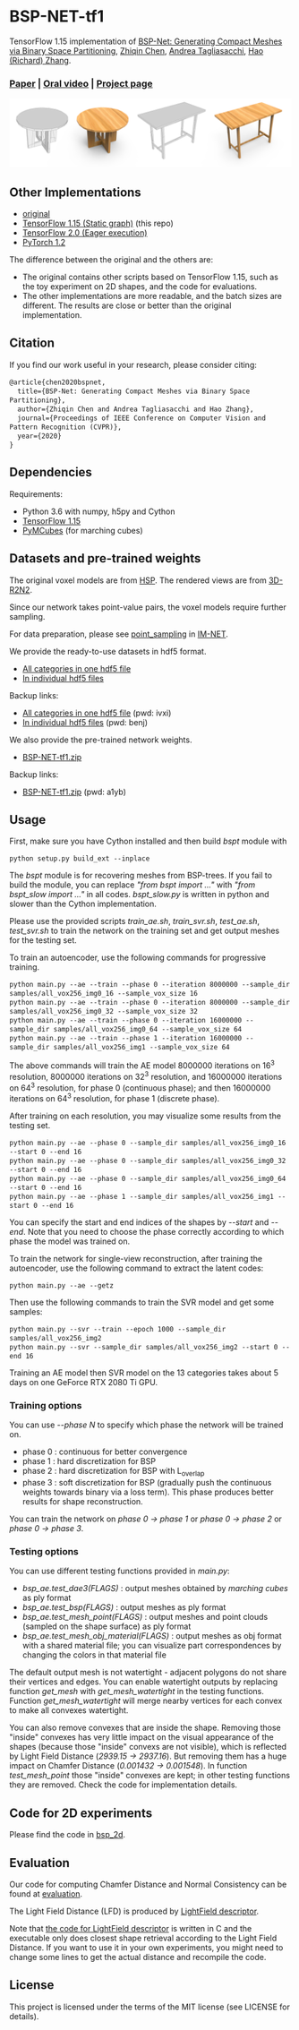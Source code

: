 # BSP-NET-tf1
TensorFlow 1.15 implementation of [BSP-Net: Generating Compact Meshes via Binary Space Partitioning](https://arxiv.org/abs/1911.06971), [Zhiqin Chen](https://www.sfu.ca/~zhiqinc/), [Andrea Tagliasacchi](https://gfx.uvic.ca/people/ataiya/), [Hao (Richard) Zhang](https://www.cs.sfu.ca/~haoz/).

### [Paper](https://arxiv.org/abs/1911.06971)  |   [Oral video](https://youtu.be/9-ixexpjN-8)  |   [Project page](https://bsp-net.github.io)

<img src='img/teaser.png' />

## Other Implementations

- [original](https://github.com/czq142857/BSP-NET-original)
- [TensorFlow 1.15 (Static graph)](https://github.com/czq142857/BSP-NET-tf1) (this repo)
- [TensorFlow 2.0 (Eager execution)](https://github.com/czq142857/BSP-NET-tf2)
- [PyTorch 1.2](https://github.com/czq142857/BSP-NET-pytorch)

The difference between the original and the others are:

- The original contains other scripts based on TensorFlow 1.15, such as the toy experiment on 2D shapes, and the code for evaluations.
- The other implementations are more readable, and the batch sizes are different. The results are close or better than the original implementation.

## Citation
If you find our work useful in your research, please consider citing:

	@article{chen2020bspnet,
	  title={BSP-Net: Generating Compact Meshes via Binary Space Partitioning},
	  author={Zhiqin Chen and Andrea Tagliasacchi and Hao Zhang},
	  journal={Proceedings of IEEE Conference on Computer Vision and Pattern Recognition (CVPR)},
	  year={2020}
	}


## Dependencies
Requirements:
- Python 3.6 with numpy, h5py and Cython
- [TensorFlow 1.15](https://www.tensorflow.org/install)
- [PyMCubes](https://github.com/pmneila/PyMCubes) (for marching cubes)


## Datasets and pre-trained weights
The original voxel models are from [HSP](https://github.com/chaene/hsp). The rendered views are from [3D-R2N2](https://github.com/chrischoy/3D-R2N2).

Since our network takes point-value pairs, the voxel models require further sampling.

For data preparation, please see [point_sampling](https://github.com/czq142857/IM-NET/tree/master/point_sampling) in [IM-NET](https://github.com/czq142857/IM-NET).


We provide the ready-to-use datasets in hdf5 format.

- [All categories in one hdf5 file](https://drive.google.com/open?id=19ZRGnDP0-gus7aaEm2hTaLsXRg_5VKFH)
- [In individual hdf5 files](https://drive.google.com/open?id=1V2UpXoITil8ugjniBkNSgyWqv6bDiGM-)

Backup links:

- [All categories in one hdf5 file](https://pan.baidu.com/s/1s-mHjq7YYcPQ099t2IHHZA) (pwd: ivxi)
- [In individual hdf5 files](https://pan.baidu.com/s/1JCS3qxGgJ9SXnbwG_iYw_Q) (pwd: benj)

We also provide the pre-trained network weights.

- [BSP-NET-tf1.zip](https://drive.google.com/open?id=16XXxR0_mONNFpvGzRQjLLmZhYruYMhK1)

Backup links:

- [BSP-NET-tf1.zip](https://pan.baidu.com/s/15_-6xi_r_1MIzfHsvC2pxw) (pwd: a1yb)



## Usage

First, make sure you have Cython installed and then build *bspt* module with
```
python setup.py build_ext --inplace
```
The *bspt* module is for recovering meshes from BSP-trees.
If you fail to build the module, you can replace *"from bspt import ..."* with *"from bspt_slow import ..."* in all codes.
*bspt_slow.py* is written in python and slower than the Cython implementation.


Please use the provided scripts *train_ae.sh*, *train_svr.sh*, *test_ae.sh*, *test_svr.sh* to train the network on the training set and get output meshes for the testing set.

To train an autoencoder, use the following commands for progressive training. 
```
python main.py --ae --train --phase 0 --iteration 8000000 --sample_dir samples/all_vox256_img0_16 --sample_vox_size 16
python main.py --ae --train --phase 0 --iteration 8000000 --sample_dir samples/all_vox256_img0_32 --sample_vox_size 32
python main.py --ae --train --phase 0 --iteration 16000000 --sample_dir samples/all_vox256_img0_64 --sample_vox_size 64
python main.py --ae --train --phase 1 --iteration 16000000 --sample_dir samples/all_vox256_img1 --sample_vox_size 64
```
The above commands will train the AE model 8000000 iterations on 16<sup>3</sup> resolution, 8000000 iterations on 32<sup>3</sup> resolution, and 16000000 iterations on 64<sup>3</sup> resolution, for phase 0 (continuous phase); and then 16000000 iterations on 64<sup>3</sup> resolution, for phase 1 (discrete phase).

After training on each resolution, you may visualize some results from the testing set.
```
python main.py --ae --phase 0 --sample_dir samples/all_vox256_img0_16 --start 0 --end 16
python main.py --ae --phase 0 --sample_dir samples/all_vox256_img0_32 --start 0 --end 16
python main.py --ae --phase 0 --sample_dir samples/all_vox256_img0_64 --start 0 --end 16
python main.py --ae --phase 1 --sample_dir samples/all_vox256_img1 --start 0 --end 16
```
You can specify the start and end indices of the shapes by *--start* and *--end*. Note that you need to choose the phase correctly according to which phase the model was trained on.


To train the network for single-view reconstruction, after training the autoencoder, use the following command to extract the latent codes:
```
python main.py --ae --getz
```
Then use the following commands to train the SVR model and get some samples:
```
python main.py --svr --train --epoch 1000 --sample_dir samples/all_vox256_img2
python main.py --svr --sample_dir samples/all_vox256_img2 --start 0 --end 16
```
Training an AE model then SVR model on the 13 categories takes about 5 days on one GeForce RTX 2080 Ti GPU.

### Training options

You can use *--phase N* to specify which phase the network will be trained on.
- phase 0 : continuous for better convergence
- phase 1 : hard discretization for BSP
- phase 2 : hard discretization for BSP with L<sub>overlap</sub>
- phase 3 : soft discretization for BSP (gradually push the continuous weights towards binary via a loss term). This phase produces better results for shape reconstruction.

You can train the network on *phase 0 → phase 1* or *phase 0 → phase 2* or *phase 0 → phase 3*.


### Testing options

You can use different testing functions provided in *main.py*:
- *bsp_ae.test_dae3(FLAGS)* : output meshes obtained by *marching cubes* as ply format
- *bsp_ae.test_bsp(FLAGS)* : output meshes as ply format
- *bsp_ae.test_mesh_point(FLAGS)* : output meshes and point clouds (sampled on the shape surface) as ply format
- *bsp_ae.test_mesh_obj_material(FLAGS)* : output meshes as obj format with a shared material file; you can visualize part correspondences by changing the colors in that material file


The default output mesh is not watertight - adjacent polygons do not share their vertices and edges. You can enable watertight outputs by replacing function *get_mesh* with *get_mesh_watertight* in the testing functions.
Function *get_mesh_watertight* will merge nearby vertices for each convex to make all convexes watertight.


You can also remove convexes that are inside the shape. Removing those "inside" convexes has very little impact on the visual appearance of the shapes (because those "inside" convexs are not visible), which is reflected by Light Field Distance (*2939.15 → 2937.16*). But removing them has a huge impact on Chamfer Distance (*0.001432 → 0.001548*).
In function *test_mesh_point* those "inside" convexes are kept; in other testing functions they are removed. Check the code for implementation details.


## Code for 2D experiments

Please find the code in [bsp_2d](https://github.com/czq142857/BSP-NET-original/tree/master/bsp_2d).

## Evaluation

Our code for computing Chamfer Distance and Normal Consistency can be found at [evaluation](https://github.com/czq142857/BSP-NET-original/tree/master/evaluation).

The Light Field Distance (LFD) is produced by [LightField descriptor](https://github.com/Sunwinds/ShapeDescriptor/tree/master/LightField/3DRetrieval_v1.8/3DRetrieval_v1.8).

Note that [the code for LightField descriptor](https://github.com/Sunwinds/ShapeDescriptor/tree/master/LightField/3DRetrieval_v1.8/3DRetrieval_v1.8) is written in C and the executable only does closest shape retrieval according to the Light Field Distance. If you want to use it in your own experiments, you might need to change some lines to get the actual distance and recompile the code.




## License
This project is licensed under the terms of the MIT license (see LICENSE for details).






